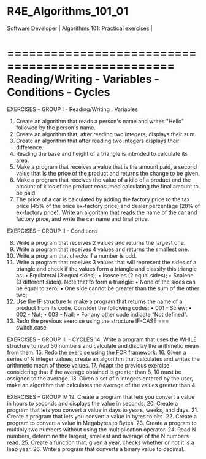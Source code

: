 # R4E_Algorithms_101_01
Software Developer | Algorithms 101: Practical exercises | 

=================================================
Reading/Writing - Variables - Conditions - Cycles
=================================================

EXERCISES – GROUP I - Reading/Writing ; Variables

01. Create an algorithm that reads a person's name and writes "Hello" followed by the person's name.
02. Create an algorithm that, after reading two integers, displays their sum.
03. Create an algorithm that after reading two integers displays their difference.
04. Reading the base and height of a triangle is intended to calculate its area.
05. Make a program that receives a value that is the amount paid, a second value that is the price of the product and returns
    the change to be given.
06. Make a program that receives the value of a kilo of a product and the amount of kilos of the product consumed
    calculating the final amount to be paid.
07. The price of a car is calculated by adding the factory price to the tax price (45% of the price
    ex-factory price) and dealer percentage (28% of ex-factory price). Write an algorithm that reads the name of the
    car and factory price, and write the car name and final price.

EXERCISES – GROUP II - Conditions

08. Write a program that receives 2 values and returns the largest one.
09. Write a program that receives 4 values and returns the smallest one.
10. Write a program that checks if a number is odd.
11. Write a program that receives 3 values that will represent the sides of a triangle and check if the values
    form a triangle and classify this triangle as:
    • Equilateral (3 equal sides);
    • Isosceles (2 equal sides);
    • Scalene (3 different sides).
Note that to form a triangle:
    • None of the sides can be equal to zero;
    • One side cannot be greater than the sum of the other two;
12. Use the IF structure to make a program that returns the name of a product from its code.
    Consider the following codes:
    • 001 - Screw;
    • 002 - Nut;
    • 003 - Nail;
    • For any other code indicate “Not defined”.
13. Redo the previous exercise using the structure IF-CASE === switch.case

EXERCISES – GROUP III - CYCLES
14. Write a program that uses the WHILE structure to read 50 numbers and calculate and display the arithmetic mean
    from them.
15. Redo the exercise using the FOR framework.
16. Given a series of N integer values, create an algorithm that calculates and writes the arithmetic mean of these values.
17. Adapt the previous exercise considering that if the average obtained is greater than 8, 10 must be assigned to the
    average.
18. Given a set of n integers entered by the user, make an algorithm that calculates the average of the
    values greater than 4.

EXERCISES – GROUP IV
19. Create a program that lets you convert a value in hours to seconds and displays the value in seconds.
20. Create a program that lets you convert a value in days to years, weeks, and days.
21. Create a program that lets you convert a value in bytes to bits.
22. Create a program to convert a value in Megabytes to Bytes.
23. Create a program to multiply two numbers without using the multiplication operator.
24. Read N numbers, determine the largest, smallest and average of the N numbers read.
25. Create a function that, given a year, checks whether or not it is a leap year.
26. Write a program that converts a binary value to decimal.
